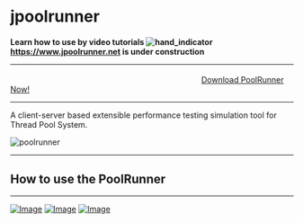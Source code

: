 # jpoolrunner 
#### Learn how to use by video tutorials ![hand_indicator](https://user-images.githubusercontent.com/108230246/189908783-7740c721-a59c-4c61-89c0-165e4ed53e2d.gif) <a href="https://www.jpoolrunner.net">https://www.jpoolrunner.net is under construction</a> <hr>
&emsp;&emsp;&emsp;&emsp;&emsp;&emsp;&emsp;&emsp;&emsp;&emsp;&emsp;&emsp;&emsp;&emsp;&emsp;&emsp;&emsp;&emsp;&emsp;&emsp;&emsp;&emsp;&emsp;&emsp;
 <a href="https://github.com/user-attachments/files/18772054/PoolRunner.zip">Download PoolRunner Now!</a> 
 <hr>
A client-server based extensible performance testing simulation tool for Thread Pool System.

![poolrunner](https://user-images.githubusercontent.com/108230246/189495284-322dff07-8973-4030-8215-039a9416504a.jpg)

<hr>

 <p align="center">
  <h2>How to use the PoolRunner</h2></p>
 <hr> 
<p>
 
[![Image](https://github.com/user-attachments/assets/8a56ac47-9b14-4cfb-9161-fb3948ed5d27)](https://drive.google.com/file/d/1slxa8KnF4hhyADOuOoBbM3ZRI0mXEHP2/view?usp=drive_link)
[![Image](https://github.com/user-attachments/assets/06830483-369c-49ac-a80a-dcc2f86d168c)](https://drive.google.com/file/d/1syMFzsCFV_Ft1YpW3bPuxx-QmoyrvLc1/view?usp=drive_link)
[![Image](https://github.com/user-attachments/assets/06830483-369c-49ac-a80a-dcc2f86d168c)](https://drive.google.com/file/d/1syMFzsCFV_Ft1YpW3bPuxx-QmoyrvLc1/view?usp=drive_link)

</p> 




